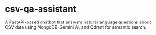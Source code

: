 # csv-qa-assistant
A FastAPI-based chatbot that answers natural language questions about CSV data using MongoDB, Gemini AI, and Qdrant for semantic search.
